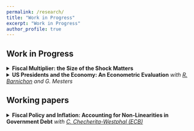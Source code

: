 ```yaml
---
permalink: /research/
title: "Work in Progress"
excerpt: "Work in Progress"
author_profile: true
---
```


## Work in Progress

<details> 
    <summary><b>Fiscal Multiplier: the Size of the Shock Matters</b></summary>
    <p style="margin-top: 10px; font-size: 0.9em;">
        This paper studies the impact of the sign and magnitude of fiscal shocks on the fiscal multiplier. Through a theoretical examination, it highlights the significance of both the sign and magnitude of the shock in determining the multiplier. The study introduces a new empirical methodology, the Local Linear Local Projection, to detect complex non-linear patterns. When applied to US data, the methodology reveals that the degree of nonlinearity captured in the data varies with the identification strategy employed. Notably, zero does not appear to be a significant tipping point in the nonlinearity of the fiscal multiplier.<br>
        <br>
        <em>Draft available on demand.</em>
    </p>
</details>

<details> 
    <summary><b>US Presidents and the Economy: An Econometric Evaluation</b> <em>with <a href="https://www.ecb.europa.eu/pub/research/authors/profiles/cristina-checherita-westphal.en.html" target="_blank">R. Barnichon</a> and G. Mesters</em></summary>
    <p style="margin-top: 10px; font-size: 0.9em;">
    </p>
</details>

## Working papers

<details> 
    <summary><b>Fiscal Policy and Inflation: Accounting for Non-Linearities in Government Debt</b> <em>with <a href="https://www.ecb.europa.eu/pub/research/authors/profiles/cristina-checherita-westphal.en.html" target="_blank">C. Checherita-Westphal (ECB)</a></em></summary>
    <p style="margin-top: 10px; font-size: 0.9em;">
        This paper investigates the interplay between discretionary fiscal policy and inflation in the euro area, emphasizing the role of public debt levels in modulating this relationship. It explores how fiscal expansions or contractions influence inflationary pressures, particularly under varying debt conditions. The analysis reveals that fiscal policy’s effect on inflation is non-linear, with debt levels significantly affecting the inflationary outcome of fiscal measures. High debt levels tend to amplify the inflation response to fiscal expansions, a finding that holds under multiple analytical frameworks and robustness checks. This paper contributes to the empirical literature by highlighting the critical role of fiscal policy, especially in high-debt environments, and its implications for inflation dynamics in the euro area.<br>
        <br>
        <a href="https://www.ecb.europa.eu/pub/pdf/scpwps/ecb.wp2996~5e4df9c08d.en.pdf" target="_blank">Link to the working paper.</a>
    </p>
</details>



